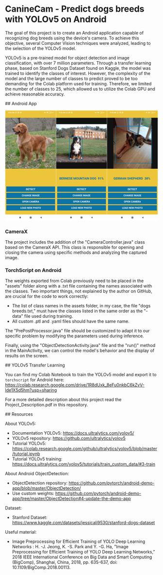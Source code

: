 # CanineCam - Predict dogs breeds with YOLOv5 on Android

The goal of this project is to create an Android application capable of recognizing dog breeds using the device's camera. To achieve this objective, several Computer Vision techniques were analyzed, leading to the selection of the YOLOv5 model.

YOLOv5 is a pre-trained model for object detection and image classification, with over 7 million parameters. Through a transfer learning phase, based on Stanford Dogs Dataset found on Kaggle, the model was trained to identify the classes of interest. However, the complexity of the model and the large number of classes to predict proved to be too demanding for the Colab platform used for training. Therefore, we limited the number of classes to 25, which allowed us to utilize the Colab GPU and achieve reasonable accuracy.

## Android App

![App screens](screen-collage.jpeg)

### CameraX

The project includes the addition of the "CameraController.java" class based on the CameraX API. This class is responsible for opening and closing the camera using specific methods and analyzing the captured image.

### TorchScript on Android

The weights exported from Colab previously need to be placed in the "assets" folder along with a .txt file containing the names associated with the classes. Two important things, not explained by the author on GitHub, are crucial for the code to work correctly:

- The list of class names in the assets folder, in my case, the file "dogs breeds.txt," must have the classes listed in the same order as the "-data" file used during training.
- All custom .ptl and .yaml files should have the same name.

The "PrePostProcessor.java" file should be customized to adapt it to our specific problem by modifying the parameters used during inference.

Finally, using the "ObjectDetectionActivity.java" file and the "run()" method in the MainActivity, we can control the model's behavior and the display of results on the screen.

## YOLOv5 Transfer Learning

You can find my Colab Notebook to train the YOLOv5 model and export it to `torchscript` for Android here:
https://colab.research.google.com/drive/1R8dUxk_8eFu0nkbC6kZvV-lde1X5d5hm?usp=sharing

For a more detailed description about this project read the Project_Description.pdf in this repository.

## Resources

About YOLOv5:

- Documentation YOLOv5: https://docs.ultralytics.com/yolov5/
- YOLOv5 repository: https://github.com/ultralytics/yolov5
- Tutorial YOLOv5: https://colab.research.google.com/github/ultralytics/yolov5/blob/master/tutorial.ipynb
- Tutorial YOLOv5 training: https://docs.ultralytics.com/yolov5/tutorials/train_custom_data/#3-train

About Android ObjectDetection:

- ObjectDetection repository: https://github.com/pytorch/android-demo-app/blob/master/ObjectDetection/
- Use custom weights: https://github.com/pytorch/android-demo-app/tree/master/ObjectDetection#4-update-the-demo-app

Dataset:

- Stanford Dataset: https://www.kaggle.com/datasets/jessicali9530/stanford-dogs-dataset

Useful material:

- Image Preprocessing for Efficient Training of YOLO Deep Learning Networks :
  H. -J. Jeong, K. -S. Park and Y. -G. Ha, ”Image Preprocessing for Efficient Training of YOLO Deep Learning Networks,” 2018 IEEE International Conference on Big Data and Smart Computing (BigComp), Shanghai, China, 2018, pp. 635-637, doi: 10.1109/BigComp.2018.00113.
